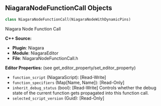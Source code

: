 ## NiagaraNodeFunctionCall Objects

```python
class NiagaraNodeFunctionCall(NiagaraNodeWithDynamicPins)
```

Niagara Node Function Call

**C++ Source:**

- **Plugin**: Niagara
- **Module**: NiagaraEditor
- **File**: NiagaraNodeFunctionCall.h

**Editor Properties:** (see get_editor_property/set_editor_property)

- ``function_script`` (NiagaraScript):  [Read-Write]
- ``function_specifiers`` (Map[Name, Name]):  [Read-Only]
- ``inherit_debug_status`` (bool):  [Read-Write] Controls whether the debug state of the current function gets propagated into this function call.
- ``selected_script_version`` (Guid):  [Read-Only]

<a id="unreal.AnimCurveCompressionCodec"></a>